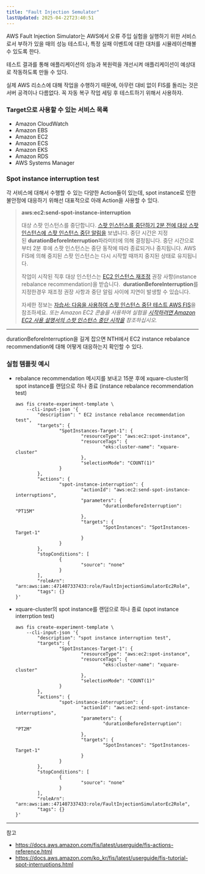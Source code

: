 ```yaml
---
title: "Fault Injection Semulator"
lastUpdated: 2025-04-22T23:40:51
---
```

AWS Fault Injection Simulator는 AWS에서 오류 주입 실험을 실행하기 위한 서비스로서 부하가 있을 때의 성능 테스트나, 특정 실패 이벤트에 대한 대처를 시뮬레이션해볼 수 있도록 한다.

테스트 결과를 통해 애플리케이션의 성능과 복원력을 개선시켜 애플리케이션이 예상대로 작동하도록 만들 수 있다.

실제 AWS 리소스에 대해 작업을 수행하기 때문에, 아무런 대비 없이 FIS를 돌리는 것은 서버 공격이나 다름없다.
꼭 자동 복구 작업 세팅 후 테스트하기 위해서 사용하자.

### Target으로 사용할 수 있는 서비스 목록

- Amazon CloudWatch
- Amazon EBS
- Amazon EC2
- Amazon ECS
- Amazon EKS
- Amazon RDS
- AWS Systems Manager

### Spot instance interruption test

각 서비스에 대해서 수행할 수 있는 다양한 Action들이 있는데, spot instance로 인한 불안정에 대응하기 위해선 대표적으로 아래 Action을 사용할 수 있다.

> **aws:ec2:send-spot-instance-interruption**
>
> 대상 스팟 인스턴스를 중단합니다. [스팟 인스턴스를 중단하기 2분 전에 대상 스팟 인스턴스에 스팟 인스턴스 중단 알림을](https://docs.aws.amazon.com/AWSEC2/latest/UserGuide/spot-interruptions.html#spot-instance-termination-notices) 보냅니다. 중단 시간은 지정된 **durationBeforeInterruption**파라미터에 의해 결정됩니다. 중단 시간으로부터 2분 후에 스팟 인스턴스는 중단 동작에 따라 종료되거나 중지됩니다. AWS FIS에 의해 중지된 스팟 인스턴스는 다시 시작할 때까지 중지된 상태로 유지됩니다.
>
> 작업이 시작된 직후 대상 인스턴스는 [EC2 인스턴스 재조정](https://docs.aws.amazon.com/AWSEC2/latest/UserGuide/rebalance-recommendations.html) 권장 사항(instance rebalance recommendation)을 받습니다.  **durationBeforeInterruption**를 지정한경우 재조정 권장 사항과 중단 알림 사이에 지연이 발생할 수 있습니다.
>
> 자세한 정보는 [자습서: 다음을 사용하여 스팟 인스턴스 중단 테스트 AWS FIS](https://docs.aws.amazon.com/ko_kr/fis/latest/userguide/fis-tutorial-spot-interruptions.html)을 참조하세요. *또는 Amazon EC2 콘솔을 사용하여 실험을 [시작하려면 Amazon EC2 사용 설명서의 스팟 인스턴스 중단 시작을](https://docs.aws.amazon.com/AWSEC2/latest/UserGuide/initiate-a-spot-instance-interruption.html) 참조하십시오.*

---

durationBeforeInterruption을 길게 잡으면 NTH에서 EC2 instance rebalance recommendation에 대해 어떻게 대응하는지 확인할 수 있다.

### 실험 템플릿 예시

- rebalance recommendation 메시지를 보내고 15분 후에
xquare-cluster의 spot instance를 랜덤으로 하나 종료 (instance rebalance recommendation test)

    ```
    aws fis create-experiment-template \
        --cli-input-json '{
            "description": " EC2 instance rebalance recommendation test",
            "targets": {
                    "SpotInstances-Target-1": {
                            "resourceType": "aws:ec2:spot-instance",
                            "resourceTags": {
                                    "eks:cluster-name": "xquare-cluster"
                            },
                            "selectionMode": "COUNT(1)"
                    }
            },
            "actions": {
                    "spot-instance-interruption": {
                            "actionId": "aws:ec2:send-spot-instance-interruptions",
                            "parameters": {
                                    "durationBeforeInterruption": "PT15M"
                            },
                            "targets": {
                                    "SpotInstances": "SpotInstances-Target-1"
                            }
                    }
            },
            "stopConditions": [
                    {
                            "source": "none"
                    }
            ],
            "roleArn": "arn:aws:iam::471407337433:role/FaultInjectionSimulatorEc2Role",
            "tags": {}
    }'
    ```

- xquare-cluster의 spot instance를 랜덤으로 하나 종료 (spot instance interrption test)

    ```
    aws fis create-experiment-template \
        --cli-input-json '{
            "description": "spot instance interruption test",
            "targets": {
                    "SpotInstances-Target-1": {
                            "resourceType": "aws:ec2:spot-instance",
                            "resourceTags": {
                                    "eks:cluster-name": "xquare-cluster"
                            },
                            "selectionMode": "COUNT(1)"
                    }
            },
            "actions": {
                    "spot-instance-interruption": {
                            "actionId": "aws:ec2:send-spot-instance-interruptions",
                            "parameters": {
                                    "durationBeforeInterruption": "PT2M"
                            },
                            "targets": {
                                    "SpotInstances": "SpotInstances-Target-1"
                            }
                    }
            },
            "stopConditions": [
                    {
                            "source": "none"
                    }
            ],
            "roleArn": "arn:aws:iam::471407337433:role/FaultInjectionSimulatorEc2Role",
            "tags": {}
    }'
    ```

---
참고

- <https://docs.aws.amazon.com/fis/latest/userguide/fis-actions-reference.html>
- <https://docs.aws.amazon.com/ko_kr/fis/latest/userguide/fis-tutorial-spot-interruptions.html>
